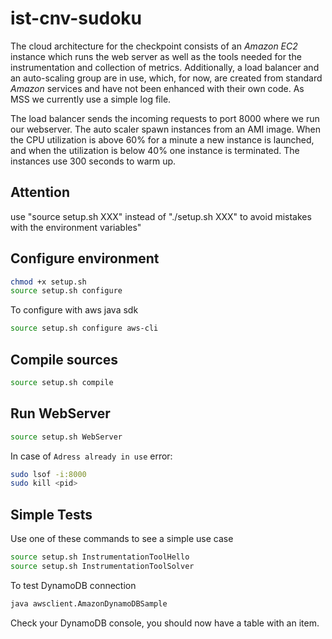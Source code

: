 # ist-cnv-sudoku

The cloud architecture for the checkpoint consists of an *Amazon EC2* instance which runs the web server as well as the tools needed for the instrumentation and collection of metrics. Additionally, a load balancer and an auto-scaling group are in use, which, for now, are created from standard *Amazon* services and have not been enhanced with their own code. As MSS we currently use a simple log file.

The load balancer sends the incoming requests to port 8000 where we run our webserver. The auto scaler spawn instances from an AMI image. When the CPU utilization is above 60% for a minute a new instance is launched, and when the utilization is below 40% one instance is terminated. The instances use 300 seconds to warm up.

## Attention

use "source setup.sh XXX" instead of "./setup.sh XXX" to avoid mistakes with the environment variables"

## Configure environment

```bash
chmod +x setup.sh
source setup.sh configure
```

To configure with aws java sdk

```bash
source setup.sh configure aws-cli
```

## Compile sources

```bash
source setup.sh compile
```

## Run WebServer

```bash
source setup.sh WebServer
```

In case of `Adress already in use` error:

```bash
sudo lsof -i:8000
sudo kill <pid>
```

## Simple Tests

Use one of these commands to see a simple use case

```bash
source setup.sh InstrumentationToolHello
source setup.sh InstrumentationToolSolver
```

To test DynamoDB connection

```bash
java awsclient.AmazonDynamoDBSample
```

Check your DynamoDB console, you should now have a table with an item.
